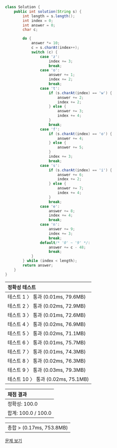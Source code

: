 ```java
class Solution {
    public int solution(String s) {
        int length = s.length();
        int index = 0;
        int answer = 0;
        char c;

        do {
            answer *= 10;
            c = s.charAt(index++);
            switch (c) {
                case 'z':
                    index += 3;
                    break;
                case 'o':
                    answer += 1;
                    index += 2;
                    break;
                case 't':
                    if (s.charAt(index) == 'w') {
                        answer += 2;
                        index += 2;
                    } else {
                        answer += 3;
                        index += 4;
                    }
                    break;
                case 'f':
                    if (s.charAt(index) == 'o') {
                        answer += 4;
                    } else {
                        answer += 5;
                    }
                    index += 3;
                    break;
                case 's':
                    if (s.charAt(index) == 'i') {
                        answer += 6;
                        index += 2;
                    } else {
                        answer += 7;
                        index += 4;
                    }
                    break;
                case 'e':
                    answer += 8;
                    index += 4;
                    break;
                case 'n':
                    answer += 9;
                    index += 3;
                    break;
                default/* '0' ~ '9' */:
                    answer += c - 48;
                    break;
            }
        } while (index < length);
        return answer;
    }
}
```
 | 정확성 테스트 |
 |  :-  |
 | 테스트 1 〉 통과 (0.01ms, 79.6MB) |
 | 테스트 2 〉 통과 (0.02ms, 72.9MB) |
 | 테스트 3 〉 통과 (0.01ms, 72.6MB) |
 | 테스트 4 〉 통과 (0.02ms, 76.9MB) |
 | 테스트 5 〉 통과 (0.02ms, 71.1MB) |
 | 테스트 6 〉 통과 (0.01ms, 75.7MB) |
 | 테스트 7 〉 통과 (0.01ms, 74.3MB) |
 | 테스트 8 〉 통과 (0.02ms, 76.3MB) |
 | 테스트 9 〉 통과 (0.03ms, 79.3MB) |
 | 테스트 10 〉 통과 (0.02ms, 75.1MB) |

 | 채점 결과 |
 | :- |
 | 정확성: 100.0 |
 | 합계: 100.0 / 100.0 |

 ||
 | :- |
 | 총합 > (0.17ms, 753.8MB) |

[문제 보기](https://programmers.co.kr/learn/courses/30/lessons/81301?language=java)